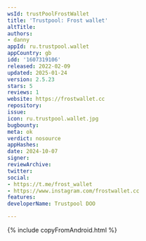 ```yaml
---
wsId: trustPoolFrostWallet
title: 'Trustpool: Frost wallet'
altTitle: 
authors:
- danny
appId: ru.trustpool.wallet
appCountry: gb
idd: '1607319106'
released: 2022-02-09
updated: 2025-01-24
version: 2.5.23
stars: 5
reviews: 1
website: https://frostwallet.cc
repository: 
issue: 
icon: ru.trustpool.wallet.jpg
bugbounty: 
meta: ok
verdict: nosource
appHashes: 
date: 2024-10-07
signer: 
reviewArchive: 
twitter: 
social:
- https://t.me/frost_wallet
- https://www.instagram.com/frostwallet.cc
features: 
developerName: Trustpool DOO

---
```


{% include copyFromAndroid.html %}
